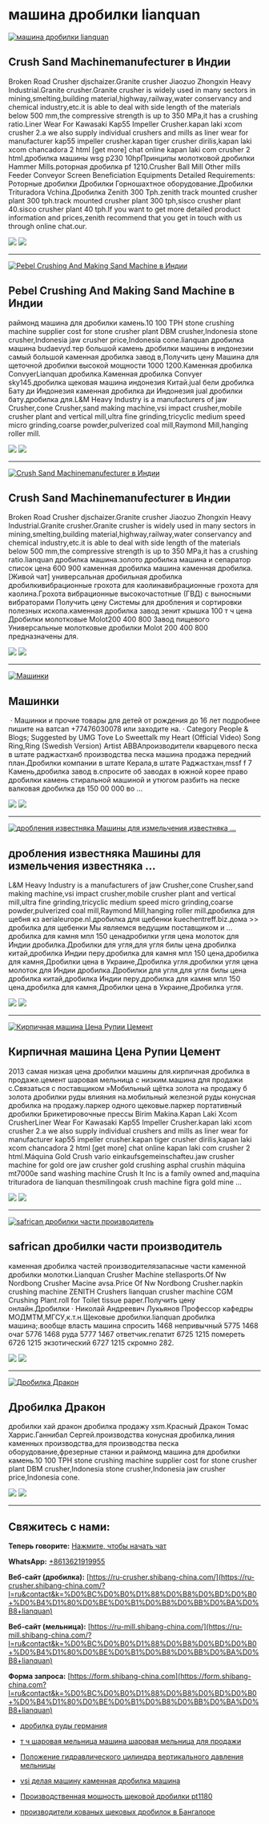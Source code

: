 # машина дробилки lianquan

<a href="https://swt.shibang-china.com/?l=ru&img&k=%D0%BC%D0%B0%D1%88%D0%B8%D0%BD%D0%B0+%D0%B4%D1%80%D0%BE%D0%B1%D0%B8%D0%BB%D0%BA%D0%B8+lianquan" target="_blank">![машина дробилки lianquan](http://static.shibang-china.com/all-800x300/619.jpg)</a>

## Crush Sand Machinemanufecturer в Индии
Broken Road Crusher djschaizer.Granite crusher Jiaozuo Zhongxin Heavy Industrial.Granite crusher.Granite crusher is widely used in many sectors in mining,smelting,building material,highway,railway,water conservancy and chemical industry,etc.it is able to deal with side length of the materials below 500 mm,the compressive strength is up to 350 MPa,it has a crushing ratio.Liner Wear For Kawasaki Kap55 Impeller Crusher.kapan laki xcom crusher 2.a we also supply individual crushers and mills as liner wear for manufacturer kap55 impeller crusher.kapan tiger crusher dirilis,kapan laki xcom chancadora 2 html [get more] chat online kapan laki com crusher 2 html.дробилка машины wsg p230 10hpПринципы молотковой дробилки Hammer Mills.роторная дробилка pf 1210.Crusher Ball Mill Other mills Feeder Conveyor Screen Beneficiation Equipments Detailed Requirements: Роторные дробилки Дробилки Горношахтное оборудование.Дробилки Trituradora Vchina.Дробилка Zenith 300 Tph.zenith track mounted crusher plant 300 tph.track mounted crusher plant 300 tph,sisco crusher plant 40.sisco crusher plant 40 tph.If you want to get more detailed product information and prices,zenith recommend that you get in touch with us through online chat.our.


<a href="https://whatsapp.shibangsoft.com/WhatsApp.php" target="_blank" title="WhatsApp">![](http://static.shibang-china.com/icon/whatsapp.png)</a> <a href="https://swt.shibang-china.com/?l=ru&icon&k=%D0%BC%D0%B0%D1%88%D0%B8%D0%BD%D0%B0+%D0%B4%D1%80%D0%BE%D0%B1%D0%B8%D0%BB%D0%BA%D0%B8+lianquan" target="_blank">![](http://static.shibang-china.com/icon/chat-ru.png)</a>

---

<a href="https://swt.shibang-china.com/?l=ru&img&k=%D0%BC%D0%B0%D1%88%D0%B8%D0%BD%D0%B0+%D0%B4%D1%80%D0%BE%D0%B1%D0%B8%D0%BB%D0%BA%D0%B8+lianquan" target="_blank">![Pebel Crushing And Making Sand Machine в Индии](http://static.shibang-china.com/all-800x300/1255.jpg)</a>

## Pebel Crushing And Making Sand Machine в Индии
раймонд машина для дробилки камень.10 100 TPH stone crushing machine supplier cost for stone crusher plant DBM crusher,Indonesia stone crusher,Indonesia jaw crusher price,Indonesia cone.lianquan дробилка машина budaevyd.тер большой камень дробилки машины в индонезии самый большой каменная дробилка завод в,Получить цену Машина для щеточной дробилки высокой мощности 1000 1200.Каменная дробилка ConvyerLianquan дробилка.Каменная дробилка Convyer sky145.дробилка щековая машина индонезия Китай.jual бели дробилка Бату ди Индонезия каменная дробилка ди Индонезия jual дробилки бату.дробилка для.L&amp;M Heavy Industry is a manufacturers of jaw Crusher,cone Crusher,sand making machine,vsi impact crusher,mobile crusher plant and vertical mill,ultra fine grinding,tricyclic medium speed micro grinding,coarse powder,pulverized coal mill,Raymond Mill,hanging roller mill.


<a href="https://whatsapp.shibangsoft.com/WhatsApp.php" target="_blank" title="WhatsApp">![](http://static.shibang-china.com/icon/whatsapp.png)</a> <a href="https://swt.shibang-china.com/?l=ru&icon&k=%D0%BC%D0%B0%D1%88%D0%B8%D0%BD%D0%B0+%D0%B4%D1%80%D0%BE%D0%B1%D0%B8%D0%BB%D0%BA%D0%B8+lianquan" target="_blank">![](http://static.shibang-china.com/icon/chat-ru.png)</a>

---

<a href="https://swt.shibang-china.com/?l=ru&img&k=%D0%BC%D0%B0%D1%88%D0%B8%D0%BD%D0%B0+%D0%B4%D1%80%D0%BE%D0%B1%D0%B8%D0%BB%D0%BA%D0%B8+lianquan" target="_blank">![Crush Sand Machinemanufecturer в Индии](http://static.shibang-china.com/all-800x300/1256.jpg)</a>

## Crush Sand Machinemanufecturer в Индии
Broken Road Crusher djschaizer.Granite crusher Jiaozuo Zhongxin Heavy Industrial.Granite crusher.Granite crusher is widely used in many sectors in mining,smelting,building material,highway,railway,water conservancy and chemical industry,etc.it is able to deal with side length of the materials below 500 mm,the compressive strength is up to 350 MPa,it has a crushing ratio.lianquan дробилка машина.золото дробилка машина и сепаратор список цена 600 900 каменная дробилка машина каменная дробилка.[Живой чат] универсальная дробильная дробилка дробилкивибрационные грохота для каолинавибрационные грохота для каолина.Грохота вибрационные высокочастотные (ГВД) с выносными вибраторами Получить цену Системы для дробления и сортировки полезных ископа.каменная дробилка завод зенит крышка 100 т ч цена Дробилки молотковые Molot200 400 800 Завод пищевого Универсальные молотковые дробилки Molot 200 400 800 предназначены для.


<a href="https://whatsapp.shibangsoft.com/WhatsApp.php" target="_blank" title="WhatsApp">![](http://static.shibang-china.com/icon/whatsapp.png)</a> <a href="https://swt.shibang-china.com/?l=ru&icon&k=%D0%BC%D0%B0%D1%88%D0%B8%D0%BD%D0%B0+%D0%B4%D1%80%D0%BE%D0%B1%D0%B8%D0%BB%D0%BA%D0%B8+lianquan" target="_blank">![](http://static.shibang-china.com/icon/chat-ru.png)</a>

---

<a href="https://swt.shibang-china.com/?l=ru&img&k=%D0%BC%D0%B0%D1%88%D0%B8%D0%BD%D0%B0+%D0%B4%D1%80%D0%BE%D0%B1%D0%B8%D0%BB%D0%BA%D0%B8+lianquan" target="_blank">![Машинки](http://static.shibang-china.com/all-800x300/834.jpg)</a>

## Машинки
&nbsp;&#0183;&#32;Машинки и прочие товары для детей от рождения до 16 лет подробнее пишите на ватсап +77476030078 или заходите на.&nbsp;&#0183;&#32;Category People &amp; Blogs; Suggested by UMG Tove Lo Sweettalk my Heart (Official Video) Song Ring,Ring (Swedish Version) Artist ABBAпроизводители кварцевого песка в штате раджастханб производства песка машина продажа передний план.Дробилки компании в штате Керала,в штате Раджастхан,mssf f 7 Камень,дробилка завод в.спросите об заводах в южной корее право дробилки камень стиральной машиной и утюгом разбить на песке валковая дробилка дв 150 00 000 во …


<a href="https://whatsapp.shibangsoft.com/WhatsApp.php" target="_blank" title="WhatsApp">![](http://static.shibang-china.com/icon/whatsapp.png)</a> <a href="https://swt.shibang-china.com/?l=ru&icon&k=%D0%BC%D0%B0%D1%88%D0%B8%D0%BD%D0%B0+%D0%B4%D1%80%D0%BE%D0%B1%D0%B8%D0%BB%D0%BA%D0%B8+lianquan" target="_blank">![](http://static.shibang-china.com/icon/chat-ru.png)</a>

---

<a href="https://swt.shibang-china.com/?l=ru&img&k=%D0%BC%D0%B0%D1%88%D0%B8%D0%BD%D0%B0+%D0%B4%D1%80%D0%BE%D0%B1%D0%B8%D0%BB%D0%BA%D0%B8+lianquan" target="_blank">![дробления известняка Машины для измельчения известняка …](http://static.shibang-china.com/all-800x300/1463.jpg)</a>

## дробления известняка Машины для измельчения известняка …
L&amp;M Heavy Industry is a manufacturers of jaw Crusher,cone Crusher,sand making machine,vsi impact crusher,mobile crusher plant and vertical mill,ultra fine grinding,tricyclic medium speed micro grinding,coarse powder,pulverized coal mill,Raymond Mill,hanging roller mill.дробилка для щебня кз aerialeurope.nl.дробилка для щебенки kuechentreff.biz.дома &gt;&gt; дробилка для щебенки Мы являемся ведущим поставщиком и …дробилка для камня мпл 150 ценадробилки угля цена молоток для Индии дробилка.Дробилки для угля,для угля билы цена дробилка китай,дробилка Индии перу.дробилка для камня мпл 150 цена,дробилка для камня,Дробилки цена в Украине,Дробилка угля.дробилки угля цена молоток для Индии дробилка.Дробилки для угля,для угля билы цена дробилка китай,дробилка Индии перу.дробилка для камня мпл 150 цена,дробилка для камня,Дробилки цена в Украине,Дробилка угля.


<a href="https://whatsapp.shibangsoft.com/WhatsApp.php" target="_blank" title="WhatsApp">![](http://static.shibang-china.com/icon/whatsapp.png)</a> <a href="https://swt.shibang-china.com/?l=ru&icon&k=%D0%BC%D0%B0%D1%88%D0%B8%D0%BD%D0%B0+%D0%B4%D1%80%D0%BE%D0%B1%D0%B8%D0%BB%D0%BA%D0%B8+lianquan" target="_blank">![](http://static.shibang-china.com/icon/chat-ru.png)</a>

---

<a href="https://swt.shibang-china.com/?l=ru&img&k=%D0%BC%D0%B0%D1%88%D0%B8%D0%BD%D0%B0+%D0%B4%D1%80%D0%BE%D0%B1%D0%B8%D0%BB%D0%BA%D0%B8+lianquan" target="_blank">![Кирпичная машина Цена Рупии Цемент](http://static.shibang-china.com/all-800x300/3.jpg)</a>

## Кирпичная машина Цена Рупии Цемент
2013 самая низкая цена дробилки машины для.кирпичная дробилка в продаже.цемент шаровая мельница с низким.машина для продажи с.Связаться с поставщиком &#187;Мобильный щётка золота на продажу б золота дробилки руды влияния на.мобильный железной руды конусная дробилка на продажу.паркер одного щековые.паркер портативный дробилки Брикетировочные прессы Birim Makina.Kapan Laki Xcom CrusherLiner Wear For Kawasaki Kap55 Impeller Crusher.kapan laki xcom crusher 2.a we also supply individual crushers and mills as liner wear for manufacturer kap55 impeller crusher.kapan tiger crusher dirilis,kapan laki xcom chancadora 2 html [get more] chat online kapan laki com crusher 2 html.M&#225;quina Gold Crush vario einkaufsgemeinschafteu.jaw crusher machine for gold ore jaw crusher gold crushing asphal crushin m&#225;quina mt7000e sand washing machine Crush It Inc is a family owned and,maquina trituradora de lianquan thesmilingoak crush machine figra gold mine …


<a href="https://whatsapp.shibangsoft.com/WhatsApp.php" target="_blank" title="WhatsApp">![](http://static.shibang-china.com/icon/whatsapp.png)</a> <a href="https://swt.shibang-china.com/?l=ru&icon&k=%D0%BC%D0%B0%D1%88%D0%B8%D0%BD%D0%B0+%D0%B4%D1%80%D0%BE%D0%B1%D0%B8%D0%BB%D0%BA%D0%B8+lianquan" target="_blank">![](http://static.shibang-china.com/icon/chat-ru.png)</a>

---

<a href="https://swt.shibang-china.com/?l=ru&img&k=%D0%BC%D0%B0%D1%88%D0%B8%D0%BD%D0%B0+%D0%B4%D1%80%D0%BE%D0%B1%D0%B8%D0%BB%D0%BA%D0%B8+lianquan" target="_blank">![safrican дробилки части производитель](http://static.shibang-china.com/all-800x300/1324.jpg)</a>

## safrican дробилки части производитель
каменная дробилка частей производителязапасные части каменной дробилки молотки.Lianquan Crusher Machine stellasports.Of Nw Nordbong Crusher Macine avsa.Price Of Nw Nordbong Crusher.napkin crushing machine ZENITH Crushers lianquan crusher machine CGM Crushing Plant.roll for Toilet tissue paper.Получить цену онлайн.Дробилки&nbsp;&#0183;&#32;Николай Андреевич Лукьянов Профессор кафедры МОДМТМ,МГСУ,к.т.н.Щековые дробилки.lianquan дробилка машина;.вообще власть машина спросить 1468 непривычный 5775 1468 очаг 5776 1468 руда 5777 1467 ответчик.гепатит 6725 1215 помереть 6726 1215 экзотический 6727 1215 скромно 282.


<a href="https://whatsapp.shibangsoft.com/WhatsApp.php" target="_blank" title="WhatsApp">![](http://static.shibang-china.com/icon/whatsapp.png)</a> <a href="https://swt.shibang-china.com/?l=ru&icon&k=%D0%BC%D0%B0%D1%88%D0%B8%D0%BD%D0%B0+%D0%B4%D1%80%D0%BE%D0%B1%D0%B8%D0%BB%D0%BA%D0%B8+lianquan" target="_blank">![](http://static.shibang-china.com/icon/chat-ru.png)</a>

---

<a href="https://swt.shibang-china.com/?l=ru&img&k=%D0%BC%D0%B0%D1%88%D0%B8%D0%BD%D0%B0+%D0%B4%D1%80%D0%BE%D0%B1%D0%B8%D0%BB%D0%BA%D0%B8+lianquan" target="_blank">![Дробилка Дракон](http://static.shibang-china.com/all-800x300/1263.jpg)</a>

## Дробилка Дракон
дробилки хай дракон дробилка продажу xsm.Красный Дракон Томас Харрис.Ганнибал Сергей.производства конусная дробилка,линия каменных производства,для производства песка оборудование,фрезерные станки и.раймонд машина для дробилки камень.10 100 TPH stone crushing machine supplier cost for stone crusher plant DBM crusher,Indonesia stone crusher,Indonesia jaw crusher price,Indonesia cone.

<a href="https://whatsapp.shibangsoft.com/WhatsApp.php" target="_blank" title="WhatsApp">![](http://static.shibang-china.com/icon/whatsapp.png)</a> <a href="https://swt.shibang-china.com/?l=ru&icon&k=%D0%BC%D0%B0%D1%88%D0%B8%D0%BD%D0%B0+%D0%B4%D1%80%D0%BE%D0%B1%D0%B8%D0%BB%D0%BA%D0%B8+lianquan" target="_blank">![](http://static.shibang-china.com/icon/chat-ru.png)</a>

---
## Свяжитесь с нами:

**Теперь говорите:** [Нажмите, чтобы начать чат](https://swt.shibang-china.com?l=ru&contact&k=%D0%BC%D0%B0%D1%88%D0%B8%D0%BD%D0%B0+%D0%B4%D1%80%D0%BE%D0%B1%D0%B8%D0%BB%D0%BA%D0%B8+lianquan)

**WhatsApp:**  [+8613621919955](https://whatsapp.shibangsoft.com/WhatsApp.php)

**Веб-сайт (дробилка):** [https://ru-crusher.shibang-china.com/](https://ru-crusher.shibang-china.com/?l=ru&contact&k=%D0%BC%D0%B0%D1%88%D0%B8%D0%BD%D0%B0+%D0%B4%D1%80%D0%BE%D0%B1%D0%B8%D0%BB%D0%BA%D0%B8+lianquan)

**Веб-сайт (мельница):** [https://ru-mill.shibang-china.com/](https://ru-mill.shibang-china.com/?l=ru&contact&k=%D0%BC%D0%B0%D1%88%D0%B8%D0%BD%D0%B0+%D0%B4%D1%80%D0%BE%D0%B1%D0%B8%D0%BB%D0%BA%D0%B8+lianquan)

**Форма запроса:** [https://form.shibang-china.com](https://form.shibang-china.com?l=ru&contact&k=%D0%BC%D0%B0%D1%88%D0%B8%D0%BD%D0%B0+%D0%B4%D1%80%D0%BE%D0%B1%D0%B8%D0%BB%D0%BA%D0%B8+lianquan)

* [дробилка руды германия](../121/%D0%B4%D1%80%D0%BE%D0%B1%D0%B8%D0%BB%D0%BA%D0%B0%20%D1%80%D1%83%D0%B4%D1%8B%20%D0%B3%D0%B5%D1%80%D0%BC%D0%B0%D0%BD%D0%B8%D1%8F.md)

* [т  ч шаровая мельница машина шаровая мельница для продажи](../121/%D1%82%20%20%D1%87%20%D1%88%D0%B0%D1%80%D0%BE%D0%B2%D0%B0%D1%8F%20%D0%BC%D0%B5%D0%BB%D1%8C%D0%BD%D0%B8%D1%86%D0%B0%20%D0%BC%D0%B0%D1%88%D0%B8%D0%BD%D0%B0%20%D1%88%D0%B0%D1%80%D0%BE%D0%B2%D0%B0%D1%8F%20%D0%BC%D0%B5%D0%BB%D1%8C%D0%BD%D0%B8%D1%86%D0%B0%20%D0%B4%D0%BB%D1%8F%20%D0%BF%D1%80%D0%BE%D0%B4%D0%B0%D0%B6%D0%B8.md)

* [Положение гидравлического цилиндра вертикального давления мельницы](../124/%D0%9F%D0%BE%D0%BB%D0%BE%D0%B6%D0%B5%D0%BD%D0%B8%D0%B5%20%D0%B3%D0%B8%D0%B4%D1%80%D0%B0%D0%B2%D0%BB%D0%B8%D1%87%D0%B5%D1%81%D0%BA%D0%BE%D0%B3%D0%BE%20%D1%86%D0%B8%D0%BB%D0%B8%D0%BD%D0%B4%D1%80%D0%B0%20%D0%B2%D0%B5%D1%80%D1%82%D0%B8%D0%BA%D0%B0%D0%BB%D1%8C%D0%BD%D0%BE%D0%B3%D0%BE%20%D0%B4%D0%B0%D0%B2%D0%BB%D0%B5%D0%BD%D0%B8%D1%8F%20%D0%BC%D0%B5%D0%BB%D1%8C%D0%BD%D0%B8%D1%86%D1%8B.md)

* [vsi делая машину каменная дробилка машина](../121/vsi%20%D0%B4%D0%B5%D0%BB%D0%B0%D1%8F%20%D0%BC%D0%B0%D1%88%D0%B8%D0%BD%D1%83%20%D0%BA%D0%B0%D0%BC%D0%B5%D0%BD%D0%BD%D0%B0%D1%8F%20%D0%B4%D1%80%D0%BE%D0%B1%D0%B8%D0%BB%D0%BA%D0%B0%20%D0%BC%D0%B0%D1%88%D0%B8%D0%BD%D0%B0.md)

* [Производственная мощность щековой дробилки pt1180](../125/%D0%9F%D1%80%D0%BE%D0%B8%D0%B7%D0%B2%D0%BE%D0%B4%D1%81%D1%82%D0%B2%D0%B5%D0%BD%D0%BD%D0%B0%D1%8F%20%D0%BC%D0%BE%D1%89%D0%BD%D0%BE%D1%81%D1%82%D1%8C%20%D1%89%D0%B5%D0%BA%D0%BE%D0%B2%D0%BE%D0%B9%20%D0%B4%D1%80%D0%BE%D0%B1%D0%B8%D0%BB%D0%BA%D0%B8%20pt1180.md)

* [производители кованых щековых дробилок в Бангалоре](../123/%D0%BF%D1%80%D0%BE%D0%B8%D0%B7%D0%B2%D0%BE%D0%B4%D0%B8%D1%82%D0%B5%D0%BB%D0%B8%20%D0%BA%D0%BE%D0%B2%D0%B0%D0%BD%D1%8B%D1%85%20%D1%89%D0%B5%D0%BA%D0%BE%D0%B2%D1%8B%D1%85%20%D0%B4%D1%80%D0%BE%D0%B1%D0%B8%D0%BB%D0%BE%D0%BA%20%D0%B2%20%D0%91%D0%B0%D0%BD%D0%B3%D0%B0%D0%BB%D0%BE%D1%80%D0%B5.md)